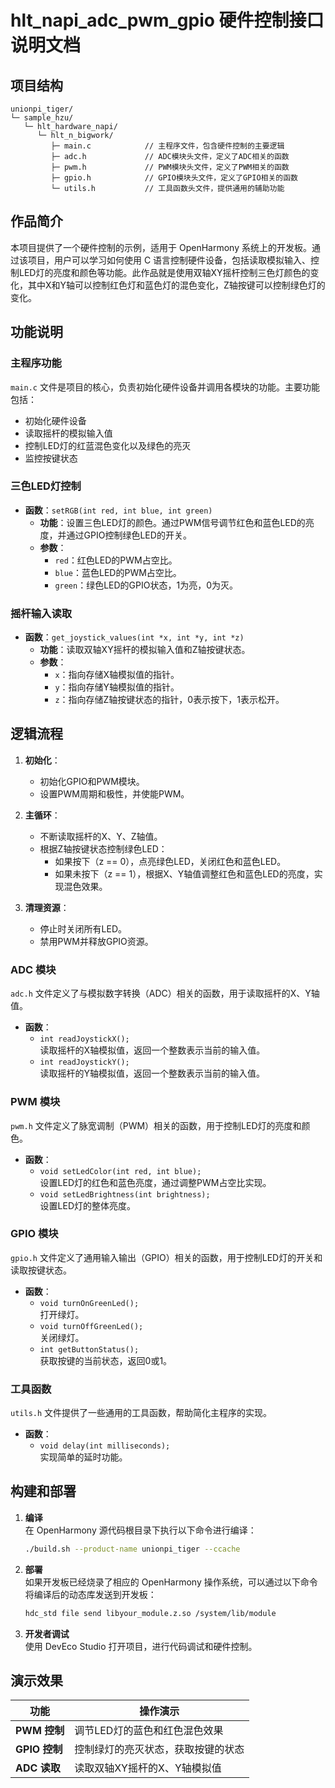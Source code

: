 # hlt_napi_adc_pwm_gpio 硬件控制接口说明文档

## 项目结构

```
unionpi_tiger/
└─ sample_hzu/
   └─ hlt_hardware_napi/
      └─ hlt_n_bigwork/
         ├─ main.c            // 主程序文件，包含硬件控制的主要逻辑
         ├─ adc.h             // ADC模块头文件，定义了ADC相关的函数
         ├─ pwm.h             // PWM模块头文件，定义了PWM相关的函数
         ├─ gpio.h            // GPIO模块头文件，定义了GPIO相关的函数
         └─ utils.h           // 工具函数头文件，提供通用的辅助功能
```

## 作品简介

本项目提供了一个硬件控制的示例，适用于 OpenHarmony 系统上的开发板。通过该项目，用户可以学习如何使用 C 语言控制硬件设备，包括读取模拟输入、控制LED灯的亮度和颜色等功能。此作品就是使用双轴XY摇杆控制三色灯颜色的变化，其中X和Y轴可以控制红色灯和蓝色灯的混色变化，Z轴按键可以控制绿色灯的变化。

## 功能说明

### 主程序功能

`main.c` 文件是项目的核心，负责初始化硬件设备并调用各模块的功能。主要功能包括：

- 初始化硬件设备
- 读取摇杆的模拟输入值
- 控制LED灯的红蓝混色变化以及绿色的亮灭
- 监控按键状态
### 三色LED灯控制

- **函数**：`setRGB(int red, int blue, int green)`
  - **功能**：设置三色LED灯的颜色。通过PWM信号调节红色和蓝色LED的亮度，并通过GPIO控制绿色LED的开关。
  - **参数**：
    - `red`：红色LED的PWM占空比。
    - `blue`：蓝色LED的PWM占空比。
    - `green`：绿色LED的GPIO状态，1为亮，0为灭。

### 摇杆输入读取

- **函数**：`get_joystick_values(int *x, int *y, int *z)`
  - **功能**：读取双轴XY摇杆的模拟输入值和Z轴按键状态。
  - **参数**：
    - `x`：指向存储X轴模拟值的指针。
    - `y`：指向存储Y轴模拟值的指针。
    - `z`：指向存储Z轴按键状态的指针，0表示按下，1表示松开。

## 逻辑流程

1. **初始化**：
   - 初始化GPIO和PWM模块。
   - 设置PWM周期和极性，并使能PWM。

2. **主循环**：
   - 不断读取摇杆的X、Y、Z轴值。
   - 根据Z轴按键状态控制绿色LED：
     - 如果按下（z == 0），点亮绿色LED，关闭红色和蓝色LED。
     - 如果未按下（z == 1），根据X、Y轴值调整红色和蓝色LED的亮度，实现混色效果。

3. **清理资源**：
   - 停止时关闭所有LED。
   - 禁用PWM并释放GPIO资源。


### ADC 模块

`adc.h` 文件定义了与模拟数字转换（ADC）相关的函数，用于读取摇杆的X、Y轴值。

- **函数**：
  - `int readJoystickX();`  
    读取摇杆的X轴模拟值，返回一个整数表示当前的输入值。
  - `int readJoystickY();`  
    读取摇杆的Y轴模拟值，返回一个整数表示当前的输入值。

### PWM 模块

`pwm.h` 文件定义了脉宽调制（PWM）相关的函数，用于控制LED灯的亮度和颜色。

- **函数**：
  - `void setLedColor(int red, int blue);`  
    设置LED灯的红色和蓝色亮度，通过调整PWM占空比实现。
  - `void setLedBrightness(int brightness);`  
    设置LED灯的整体亮度。

### GPIO 模块

`gpio.h` 文件定义了通用输入输出（GPIO）相关的函数，用于控制LED灯的开关和读取按键状态。

- **函数**：
  - `void turnOnGreenLed();`  
    打开绿灯。
  - `void turnOffGreenLed();`  
    关闭绿灯。
  - `int getButtonStatus();`  
    获取按键的当前状态，返回0或1。

### 工具函数

`utils.h` 文件提供了一些通用的工具函数，帮助简化主程序的实现。

- **函数**：
  - `void delay(int milliseconds);`  
    实现简单的延时功能。

## 构建和部署

1. **编译**  
   在 OpenHarmony 源代码根目录下执行以下命令进行编译：

   ```bash
   ./build.sh --product-name unionpi_tiger --ccache
   ```

2. **部署**  
   如果开发板已经烧录了相应的 OpenHarmony 操作系统，可以通过以下命令将编译后的动态库发送到开发板：

   ```bash
   hdc_std file send libyour_module.z.so /system/lib/module
   ```

3. **开发者调试**  
   使用 DevEco Studio 打开项目，进行代码调试和硬件控制。

## 演示效果

| 功能         | 操作演示                          |
| ------------ | --------------------------------- |
| **PWM 控制** | 调节LED灯的蓝色和红色混色效果     |
| **GPIO 控制**| 控制绿灯的亮灭状态，获取按键的状态|
| **ADC 读取** | 读取双轴XY摇杆的X、Y轴模拟值     |